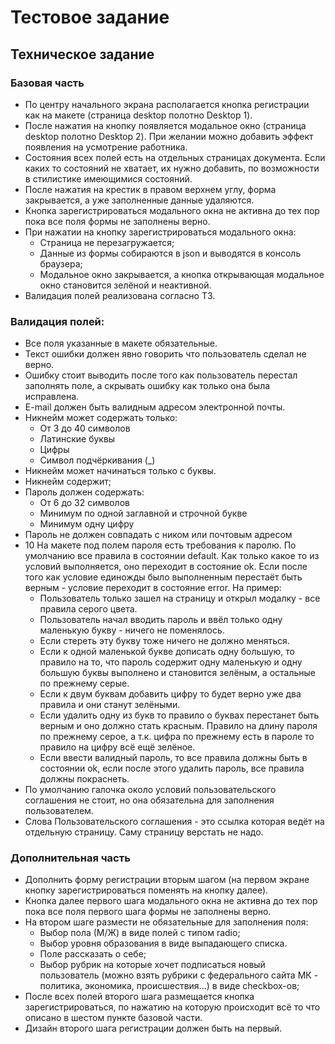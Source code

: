 # Тестовое задание
## Техническое задание
### Базовая часть
- По центру начального экрана располагается кнопка регистрации как на макете
(страница desktop полотно Desktop 1).
- После нажатия на кнопку появляется модальное окно (страница desktop
полотно Desktop 2). При желании можно добавить эффект появления на
усмотрение работника.
- Состояния всех полей есть на отдельных страницах документа. Если каких то
состояний не хватает, их нужно добавить, по возможности в стилистике
имеющимися состояний.
- После нажатия на крестик в правом верхнем углу, форма закрывается, а уже
заполненные данные удаляются.
- Кнопка зарегистрироваться модального окна не активна до тех пор пока все
поля формы не заполнены верно.
- При нажатии на кнопку зарегистрироваться модального окна:
  - Страница не перезагружается;
  - Данные из формы собираются в json и выводятся в консоль браузера;
  - Модальное окно закрывается, а кнопка открывающая модальное окно становится зелёной и неактивной.
- Валидация полей реализована согласно ТЗ.

### Валидация полей:
- Все поля указанные в макете обязательные.
- Текст ошибки должен явно говорить что пользователь сделал не верно.
- Ошибку стоит выводить после того как пользователь перестал заполнять поле, а скрывать ошибку как только она была исправлена.
- E-mail должен быть валидным адресом электронной почты.
- Никнейм может содержать только:
  - От 3 до 40 символов
  - Латинские буквы
  - Цифры
  - Символ подчёркивания (_)
- Никнейм может начинаться только с буквы.
- Никнейм содержит;
- Пароль должен содержать:
  - От 6 до 32 символов
  - Минимум по одной заглавной и строчной букве
  - Минимум одну цифру
- Пароль не должен совпадать с ником или почтовым адресом
- 10 На макете под полем пароля есть требования к паролю. По умолчанию все
правила в состоянии default. Как только какое то из условий выполняется, оно
переходит в состояние ok. Если после того как условие единожды было
выполненным перестаёт быть верным - условие переходит в состояние error.
На пример:
  - Пользователь только зашел на страницу и открыл модалку - все правила серого цвета.
  - Пользователь начал вводить пароль и ввёл только одну маленькую букву - ничего не поменялось.
  - Если стереть эту букву тоже ничего не должно меняться.
  - Если к одной маленькой букве дописать одну большую, то правило на то, что пароль содержит одну маленькую и одну большую буквы выполнено и становится зелёным, а остальные по прежнему серые.
  - Если к двум буквам добавить цифру то будет верно уже два правила и они станут зелёными.
  - Если удалить одну из букв то правило о буквах перестанет быть верным и оно должно стать красным. Правило на длину пароля по прежнему серое, а т.к. цифра по прежнему есть в пароле то правило на цифру всё ещё зелёное.
  - Если ввести валидный пароль, то все правила должны быть в состоянии ok, если после этого удалить пароль, все правила должны покраснеть.
- По умолчанию галочка около условий пользовательского соглашения не стоит, но она обязательна для заполнения пользователем.
- Слова Пользовательского соглашения - это ссылка которая ведёт на отдельную страницу. Саму страницу верстать не надо.

### Дополнительная часть
- Дополнить форму регистрации вторым шагом (на первом экране кнопку зарегистрироваться поменять на кнопку далее).
- Кнопка далее первого шага модального окна не активна до тех пор пока все поля первого шага формы не заполнены верно.
- На втором шаге размести не обязательные для заполнения поля:
  - Выбор пола (М/Ж) в виде полей с типом radio;
  - Выбор уровня образования в виде выпадающего списка.
  - Поле рассказать о себе;
  - Выбор рубрик на которые хочет подписаться новый пользователь (можно взять рубрики с федерального сайта МК - политика, экономика, происшествия...) в виде checkbox-ов;
- После всех полей второго шага размещается кнопка зарегистрироваться, по нажатию на которую происходит всё то что описано в шестом пункте базовой части.
- Дизайн второго шага регистрации должен быть на первый.
